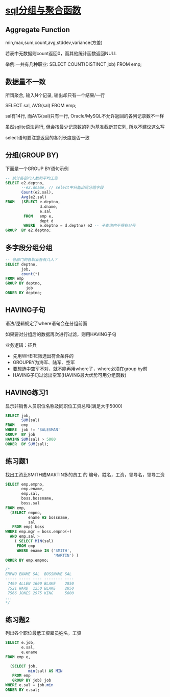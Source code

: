 # [sql分组与聚合函数](/archive/database/sql_group.md)

## Aggregate Function

min,max,sum,count,avg,stddev,variance(方差)

若表中无数据则count返回0，而其他统计函数返回NULL

举例:一共有几种职业: SELECT COUNT(DISTINCT job) FROM emp;

## 数据量不一致

所谓聚合, 输入N个记录, 输出却只有一个结果/一行

SELECT sal, AVG(sal) FROM emp;

sal有14行, 而AVG(sal)只有一行, Oracle/MySQL不允许返回的各列记录数不一样

虽然sqlite语法运行, 但会按最少记录数的列为基准截断其它列, 所以不建议这么写

select语句要注意返回的各列长度是否一致

## 分组(GROUP BY)

下面是一个GROUP BY语句示例

```sql
-- 统计各部门人数和平均工资
SELECT e2.deptno, 
       --e2.dname, // select中只能出现分组字段
       Count(e2.sal), 
       Avg(e2.sal) 
FROM   (SELECT e.deptno, 
               d.dname, 
               e.sal 
        FROM   emp e,
               dept d 
        WHERE  e.deptno = d.deptno) e2 -- 子查询内不得有分号 
GROUP  BY e2.deptno;
```

## 多字段分组分组

```sql
-- 各部门的各职业各有几人？
SELECT deptno,
       job,
       count(*)
FROM emp
GROUP BY deptno,
         job
ORDER BY deptno;
```

## HAVING子句

语法/逻辑规定了where语句会在分组前面

如果要对分组后的数据再次进行过滤，则用HAVING子句

业务逻辑：征兵

- 先用WHERE筛选出符合条件的
- GROUPBY为海军、陆军、空军
- 要想选中空军不对，就不能再用where了，where必须在group by前
- HAVING子句过滤出空军(HAVING最大优势可用分组函数)

## HAVING练习1

显示非销售人员职位名称及同职位工资总和(满足大于5000)

```sql
SELECT job, 
       SUM(sal) 
FROM   emp 
WHERE  job != 'SALESMAN' 
GROUP  BY job 
HAVING SUM(sal) > 5000 
ORDER  BY SUM(sal); 
```

## 练习题1

找出工资比SMITH或MARTIN多的员工 的 编号，姓名，工资，领导名，领导工资

```sql
SELECT emp.empno,
       emp.ename,
       emp.sal,
       boss.bossname,
       boss.sal
FROM emp,
  (SELECT empno,
          ename AS bossname,
          sal
   FROM emp) boss
WHERE emp.mgr = boss.empno(+)
  AND emp.sal >
    ( SELECT MIN(sal)
     FROM emp
     WHERE ename IN ('SMITH',
                     'MARTIN') )
ORDER BY emp.empno;

/*
EMPNO ENAME SAL  BOSSNAME SAL
----- ----- ---- -------- ----
 7499 ALLEN 1600 BLAKE    2850
 7521 WARD  1250 BLAKE    2850
 7566 JONES 2975 KING     5000
...
*/
```

## 练习题2

列出各个职位最低工资雇员姓名，工资

```sql
SELECT e.job,
       e.sal,
       e.ename
FROM emp e,

  (SELECT job,
          min(sal) AS MIN
   FROM emp
   GROUP BY job) job
WHERE e.sal = job.min
ORDER BY e.sal;
```
